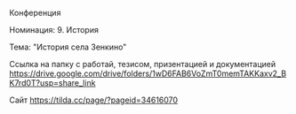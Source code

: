 Конференция

Номинация: 9. История 

Тема: "История села Зенкино"

Ссылка на папку с работай, тезисом, призентацией и документацией 
https://drive.google.com/drive/folders/1wD6FAB6VoZmT0memTAKKaxv2_BK7rd0T?usp=share_link

Сайт 
https://tilda.cc/page/?pageid=34616070
